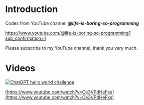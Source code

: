 # Introduction
Codes from YouTube channel ***@life-is-boring-so-programming***

https://www.youtube.com/@life-is-boring-so-programming?sub_confirmation=1 

Please subscribe to my YouTube channel, thank you very much. 

# Videos
[![ChatGPT hello world challenge](https://img.youtube.com/vi/Ce3VPdHeFxs/sddefault.jpg)](https://www.youtube.com/watch?v=Ce3VPdHeFxs)

[https://www.youtube.com/watch?v=Ce3VPdHeFxs](https://www.youtube.com/watch?v=Ce3VPdHeFxs)

